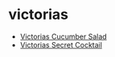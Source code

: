 # victorias

 * [Victorias Cucumber Salad](../../index/v/victorias-cucumber-salad.json)
 * [Victorias Secret Cocktail](../../index/v/victorias-secret-cocktail.json)
